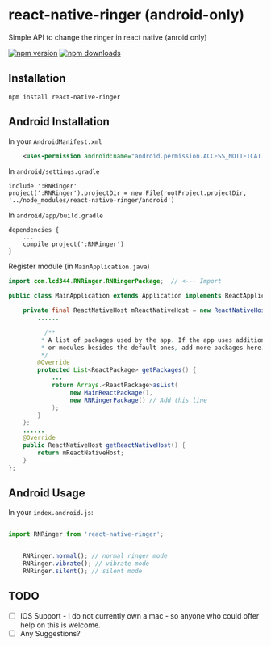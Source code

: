 # react-native-ringer (android-only)

Simple API to change the ringer in react native (anroid only)

[![npm version](https://img.shields.io/npm/v/react-native-ringer.svg?style=flat-square)](https://www.npmjs.com/package/react-native-ringer)
[![npm downloads](https://img.shields.io/npm/dm/react-native-ringer.svg?style=flat-square)](https://www.npmjs.com/package/react-native-ringer)

## Installation
`npm install react-native-ringer`

## Android Installation
In your `AndroidManifest.xml`

```xml
    <uses-permission android:name="android.permission.ACCESS_NOTIFICATION_POLICY" />
```

In `android/settings.gradle`
```
include ':RNRinger'
project(':RNRinger').projectDir = new File(rootProject.projectDir, '../node_modules/react-native-ringer/android')
```

In `android/app/build.gradle`

```
dependencies {
    ...
    compile project(':RNRinger')
}
```

Register module (in `MainApplication.java`)

```java
import com.lcd344.RNRinger.RNRingerPackage;  // <--- Import

public class MainApplication extends Application implements ReactApplication {

	private final ReactNativeHost mReactNativeHost = new ReactNativeHost(this) {
  		......

	      /**
	     * A list of packages used by the app. If the app uses additional views
	     * or modules besides the default ones, add more packages here.
	     */
	    @Override
	    protected List<ReactPackage> getPackages() {
	        ...
	        return Arrays.<ReactPackage>asList(
                 new MainReactPackage(),
                 new RNRingerPackage() // Add this line
	        );
	    }
	};
	......
	@Override
	public ReactNativeHost getReactNativeHost() {
    	return mReactNativeHost;
	}
};

```

## Android Usage

In your `index.android.js`:
```javascript

import RNRinger from 'react-native-ringer';


    RNRinger.normal(); // normal ringer mode
    RNRinger.vibrate(); // vibrate mode
    RNRinger.silent(); // silent mode

```

## TODO
 * [ ] IOS Support - I do not currently own a mac - so anyone who could offer help on this is welcome.
 * [ ] Any Suggestions?
